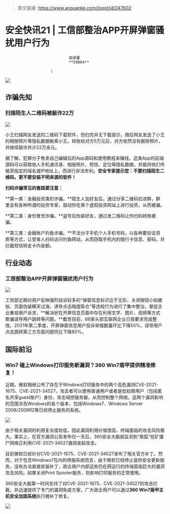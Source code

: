 > 原文链接: https://www.anquanke.com//post/id/247602 


# 安全快讯21 | 工信部整治APP开屏弹窗骚扰用户行为


                                阅读量   
                                **59804**
                            
                        |
                        
                                                                                    



[![](https://p3.ssl.qhimg.com/t013b7ec6d89b230607.png)](https://p3.ssl.qhimg.com/t013b7ec6d89b230607.png)



## 诈骗先知

### 扫描陌生人二维码被敲诈22万

[![](https://p5.ssl.qhimg.com/t01e43b5ee95611e3f9.png)](https://p5.ssl.qhimg.com/t01e43b5ee95611e3f9.png)

小王扫描网友发送的二维码下载软件，但扫完并无下载提示，随后网友发送了小王的相册照片等隐私数据勒索小王。转账给对方5万元后，对方依然没有删除照片，并继续敲诈共计22万余元。

据了解，犯罪分子售卖自己编辑后的App源码和使用教程来赚钱，这类App的前端源码可以获取他人手机通讯录、相册照片、短信、定位等隐私数据，并能将他们传输至指定的域名或IP地址上，而进行非法牟利。**安全专家提示您：不要扫描陌生二维码，更不要安装不明来源的软件！**

**扫码诈骗常见的套路要注意：**

**第一类：金融投资类的诈骗。**陌生人加好友后，通过分享二维码拉进群，群里会有各种所谓的投资专家，鼓动你在某个虚假投资网站上进行投资，从而被骗。

**第二类：身份冒充诈骗。**盗号后伪装好友，通过发二维码让你扫码转账被骗。

**第三类：金融账户钓鱼诈骗。**不法分子手机个人手机号码，以各种要验证资质等方式，让受害人扫码访问钓鱼网站，从而窃取手机内的银行卡信息、密码，并拦截短信转走卡内金额。



## 行业动态

### 工信部整治APP开屏弹窗骚扰用户行为

[![](https://p4.ssl.qhimg.com/t01c8fb056d01678968.jpg)](https://p4.ssl.qhimg.com/t01c8fb056d01678968.jpg)

工信部近期对用户反映强烈投诉较多的“弹窗信息标识近于无形、关闭按钮小如蝼蚁、页面伪装瞒天过海、诱导点击暗度陈仓”等违规行为进行了集中整治，督促企业重视用户诉求，**解决好在开屏信息页面中存在利用文字、图片、视频等方式欺骗误导用户跳转等问题。**截至目前，68家头部互联网企业已按要求完成整改。2021年第二季度，开屏弹窗信息用户投诉举报数量环比下降50%，误导用户点击跳转第三方页面问题同比下降80%。



## 国际前沿

### Win7 碰上Windows打印服务新漏洞？360 Win7盾甲提供精准修复！

近期，微软相继公布了存在于Windows打印服务中的两个高危漏洞CVE-2021-1675、CVE-2021-34527，攻击者可以使用普通用户或者是低权限用户（包括匿名共享guest账户）身份，攻击域控服务器，从而控制整个网络。这两个漏洞影响的范围涉及Windows的各个版本，包括Windows7、Windows Server 2008/2008R2等已经停止服务的系统。

[![](https://p5.ssl.qhimg.com/t01d4c6ba152d749259.jpg)](https://p5.ssl.qhimg.com/t01d4c6ba152d749259.jpg)

由于相关漏洞的利用复杂度较低，因此漏洞利用价值很高，终端面临的攻击风险极大。事实上，在官方漏洞公告发布仅一天后，360安全大脑就监测到“紫狐”挖矿僵尸网络正利用CVE-2021-34527漏洞发起攻击。

目前微软已经针对CVE-2021-1675、CVE-2021-34527发布了相关官方补丁。然而，对于包含Windows7在内的停服系统而言，由于微软已经停止提供安全更新服务，没有办法直接安装补丁，政企用户内部这些仍在网运行的终端面临巨大的漏洞攻击风险。如果关闭Print Spooler服务，则影响打印服务的正常使用。

360安全大脑第一时间支持了对CVE-2021-1675、CVE-2021-34527的攻击拦截，并迅速提供了专门的漏洞免疫方案，广大政企用户可以通过**360 Win7盾甲主机安全加固系统**执行微补丁修复。

[![](https://p5.ssl.qhimg.com/t01674095351c2c8aa3.png)](https://p5.ssl.qhimg.com/t01674095351c2c8aa3.png)
